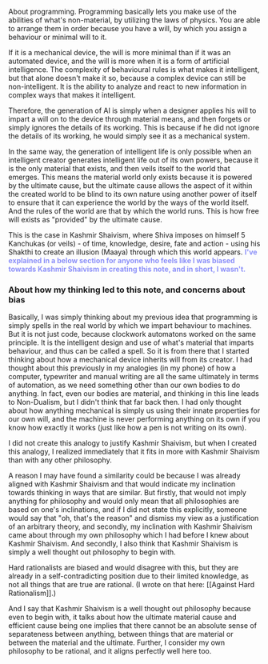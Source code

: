 About programming. Programming basically lets you make use of the abilities of what's non-material, by utilizing the laws of physics. You are able to arrange them in order because you have a will, by which you assign a behaviour or minimal will to it.

If it is a mechanical device, the will is more minimal than if it was an automated device, and the will is more when it is a form of artificial intelligence. The complexity of behavioural rules is what makes it intelligent, but that alone doesn't make it so, because a complex device can still be non-intelligent. It is the ability to analyze and react to new information in complex ways that makes it intelligent.

Therefore, the generation of AI is simply when a designer applies his will to impart a will on to the device through material means, and then forgets or simply ignores the details of its working. This is because if he did not ignore the details of its working, he would simply see it as a mechanical system.

In the same way, the generation of intelligent life is only possible when an intelligent creator generates intelligent life out of its own powers, because it is the only material that exists, and then veils itself to the world that emerges. This means the material world only exists because it is powered by the ultimate cause, but the ultimate cause allows the aspect of it within the created world to be blind to its own nature using another power of itself to ensure that it can experience the world by the ways of the world itself. And the rules of the world are that by which the world runs. This is how free will exists as "provided" by the ultimate cause.

This is the case in Kashmir Shaivism, where Shiva imposes on himself 5 Kanchukas (or veils) - of time, knowledge, desire, fate and action - using his Shakthi to create an illusion (Maaya) through which this world appears. <span style="color:#8c90f9"><b>I've explained in a below section for anyone who feels like I was biased towards Kashmir Shaivism in creating this note, and in short, I wasn't.</b></span>

### About how my thinking led to this note, and concerns about bias

Basically, I was simply thinking about my previous idea that programming is simply spells in the real world by which we impart behaviour to machines. But it is not just code, because clockwork automatons worked on the same principle. It is the intelligent design and use of what's material that imparts behaviour, and thus can be called a spell. So it is from there that I started thinking about how a mechanical device inherits will from its creator. I had thought about this previously in my analogies (in my phone) of how a computer, typewriter and manual writing are all the same ultimately in terms of automation, as we need something other than our own bodies to do anything. In fact, even our bodies are material, and thinking in this line leads to Non-Dualism, but I didn't think that far back then. I had only thought about how anything mechanical is simply us using their innate properties for our own will, and the machine is never performing anything on its own if you know how exactly it works (just like how a pen is not writing on its own).

I did not create this analogy to justify Kashmir Shaivism, but when I created this analogy, I realized immediately that it fits in more with Kashmir Shaivism than with any other philosophy.

A reason I may have found a similarity could be because I was already aligned with Kashmir Shaivism and that would indicate my inclination towards thinking in ways that are similar. But firstly, that would not imply anything for philosophy and would only mean that all philosophies are based on one's inclinations, and if I did not state this explicitly, someone would say that "oh, that's the reason" and dismiss my view as a justification of an arbitrary theory, and secondly, my inclination with Kashmir Shaivism came about through my own philosophy which I had before I knew about Kashmir Shaivism. And secondly, I also think that Kashmir Shaivism is simply a well thought out philosophy to begin with.

Hard rationalists are biased and would disagree with this, but they are already in a self-contradicting position due to their limited knowledge, as not all things that are true are rational. (I wrote on that here: [[Against Hard Rationalism]].)

And I say that Kashmir Shaivism is a well thought out philosophy because even to begin with, it talks about how the ultimate material cause and efficient cause being one implies that there cannot be an absolute sense of separateness between anything, between things that are material or between the material and the ultimate. Further, I consider my own philosophy to be rational, and it aligns perfectly well here too.